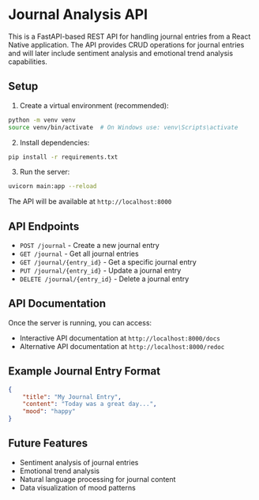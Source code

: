 # Journal Analysis API

This is a FastAPI-based REST API for handling journal entries from a React Native application. The API provides CRUD operations for journal entries and will later include sentiment analysis and emotional trend analysis capabilities.

## Setup

1. Create a virtual environment (recommended):
```bash
python -m venv venv
source venv/bin/activate  # On Windows use: venv\Scripts\activate
```

2. Install dependencies:
```bash
pip install -r requirements.txt
```

3. Run the server:
```bash
uvicorn main:app --reload
```

The API will be available at `http://localhost:8000`

## API Endpoints

- `POST /journal` - Create a new journal entry
- `GET /journal` - Get all journal entries
- `GET /journal/{entry_id}` - Get a specific journal entry
- `PUT /journal/{entry_id}` - Update a journal entry
- `DELETE /journal/{entry_id}` - Delete a journal entry

## API Documentation

Once the server is running, you can access:
- Interactive API documentation at `http://localhost:8000/docs`
- Alternative API documentation at `http://localhost:8000/redoc`

## Example Journal Entry Format

```json
{
    "title": "My Journal Entry",
    "content": "Today was a great day...",
    "mood": "happy"
}
```

## Future Features

- Sentiment analysis of journal entries
- Emotional trend analysis
- Natural language processing for journal content
- Data visualization of mood patterns 
